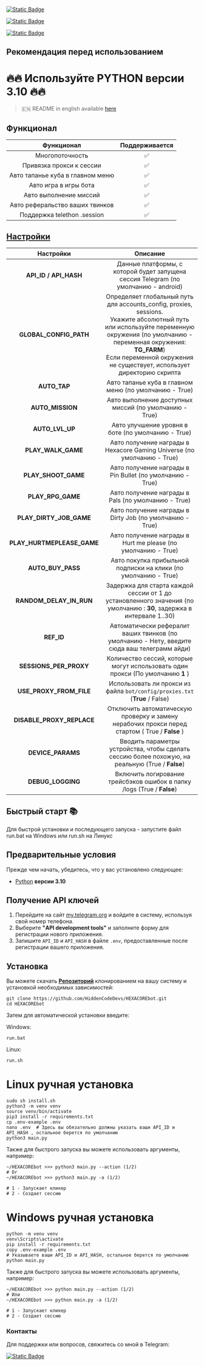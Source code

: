[![Static Badge](https://img.shields.io/badge/Телеграм-Наш_канал-Link?style=for-the-badge&logo=Telegram&logoColor=white&logoSize=auto&color=blue)](https://t.me/hidden_coding)

[![Static Badge](https://img.shields.io/badge/Телеграм-Наш_чат-Link?style=for-the-badge&logo=Telegram&logoColor=white&logoSize=auto&color=blue)](https://t.me/hidden_codding_chat)

[![Static Badge](https://img.shields.io/badge/Телеграм-Ссылка_на_бота-Link?style=for-the-badge&logo=Telegram&logoColor=white&logoSize=auto&color=blue)](https://t.me/HexacoinBot/wallet?startapp=737844465)

## Рекомендация перед использованием

# 🔥🔥 Используйте PYTHON версии 3.10 🔥🔥

> 🇪🇳 README in english available [here](README-EN)

## Функционал  
|            Функционал            | Поддерживается |
|:--------------------------------:|:--------------:|
|         Многопоточность          |       ✅        | 
|     Привязка прокси к сессии     |       ✅        | 
| Авто тапанье куба в главном меню |       ✅        |
|      Авто игра в игры бота       |       ✅        |
|      Авто выполнение миссий      |       ✅        |
| Авто реферальство ваших твинков  |       ✅        |
|   Поддержка telethon .session    |       ✅        |


## [Настройки](https://github.com/HiddenCodeDevs/HEXACOREbot/blob/main/.env-example/)
|         Настройки          |                                                                                                                              Описание                                                                                                                               |
|:--------------------------:|:-------------------------------------------------------------------------------------------------------------------------------------------------------------------------------------------------------------------------------------------------------------------:|
|   **API_ID / API_HASH**    |                                                                                         Данные платформы, с которой будет запущена сессия Telegram (по умолчанию - android)                                                                                         |
|   **GLOBAL_CONFIG_PATH**   | Определяет глобальный путь для accounts_config, proxies, sessions. <br/>Укажите абсолютный путь или используйте переменную окружения (по умолчанию - переменная окружения: **TG_FARM**)<br/> Если переменной окружения не существует, использует директорию скрипта |
|        **AUTO_TAP**        |                                                                                                       Авто тапанье куба в главном меню (по умолчанию - True)                                                                                                        |
|      **AUTO_MISSION**      |                                                                                                       Авто выполнение доступных миссий (по умолчанию - True)                                                                                                        |
|      **AUTO_LVL_UP**       |                                                                                                         Авто улучшение уровня в боте (по умолчанию - True)                                                                                                          |
|     **PLAY_WALK_GAME**     |                                                                                               Авто получение награды в Hexacore Gaming Universe (по умолчанию - True)                                                                                               |
|    **PLAY_SHOOT_GAME**     |                                                                                                      Авто получение награды в Pin Bullet (по умолчанию - True)                                                                                                      |
|     **PLAY_RPG_GAME**      |                                                                                                         Авто получение награды в Pals (по умолчанию - True)                                                                                                         |
|  **PLAY_DIRTY_JOB_GAME**   |                                                                                                      Авто получение награды в Dirty Job (по умолчанию - True)                                                                                                       |
| **PLAY_HURTMEPLEASE_GAME** |                                                                                                    Авто получение награды в Hurt me please (по умолчанию - True)                                                                                                    |
|     **AUTO_BUY_PASS**      |                                                                                                   Авто покупка прибыльной подписки на клики (по умолчанию - True)                                                                                                   |
|  **RANDOM_DELAY_IN_RUN**   |                                                                        Задержка для старта каждой сессии от 1 до установленного значения (по умолчанию : **30**, задержка в интервале 1..30)                                                                        |
|         **REF_ID**         |                                                                                    Автоматически рефералит ваших твинков (по умолчанию - Нету, введите сюда ваш телеграмм айди)                                                                                     |
|   **SESSIONS_PER_PROXY**   |                                                                                           Количество сессий, которые могут использовать один прокси (По умолчанию **1** )                                                                                           |
|  **USE_PROXY_FROM_FILE**   |                                                                                             Использовать ли прокси из файла `bot/config/proxies.txt` (**True** / False)                                                                                             |
| **DISABLE_PROXY_REPLACE**  |                                                                                   Отключить автоматическую проверку и замену нерабочих прокси перед стартом ( True / **False** )                                                                                    |
|     **DEVICE_PARAMS**      |                                                                                  Вводить параметры устройства, чтобы сделать сессию более похожую, на реальную  (True / **False**)                                                                                  |
|     **DEBUG_LOGGING**      |                                                                                               Включить логирование трейсбэков ошибок в папку /logs (True / **False**)                                                                                               |

## Быстрый старт 📚

Для быстрой установки и последующего запуска - запустите файл run.bat на Windows или run.sh на Линукс

## Предварительные условия
Прежде чем начать, убедитесь, что у вас установлено следующее:
- [Python](https://www.python.org/downloads/) **версии 3.10**

## Получение API ключей
1. Перейдите на сайт [my.telegram.org](https://my.telegram.org) и войдите в систему, используя свой номер телефона.
2. Выберите **"API development tools"** и заполните форму для регистрации нового приложения.
3. Запишите `API_ID` и `API_HASH` в файле `.env`, предоставленные после регистрации вашего приложения.

## Установка
Вы можете скачать [**Репозиторий**](https://github.com/HiddenCodeDevs/HEXACOREbot) клонированием на вашу систему и установкой необходимых зависимостей:
```shell
git clone https://github.com/HiddenCodeDevs/HEXACOREbot.git
cd HEXACOREbot
```

Затем для автоматической установки введите:

Windows:
```shell
run.bat
```

Linux:
```shell
run.sh
```

# Linux ручная установка
```shell
sudo sh install.sh
python3 -m venv venv
source venv/bin/activate
pip3 install -r requirements.txt
cp .env-example .env
nano .env  # Здесь вы обязательно должны указать ваши API_ID и API_HASH , остальное берется по умолчанию
python3 main.py
```

Также для быстрого запуска вы можете использовать аргументы, например:
```shell
~/HEXACOREbot >>> python3 main.py --action (1/2)
# Or
~/HEXACOREbot >>> python3 main.py -a (1/2)

# 1 - Запускает кликер
# 2 - Создает сессию
```


# Windows ручная установка
```shell
python -m venv venv
venv\Scripts\activate
pip install -r requirements.txt
copy .env-example .env
# Указываете ваши API_ID и API_HASH, остальное берется по умолчанию
python main.py
```

Также для быстрого запуска вы можете использовать аргументы, например:
```shell
~/HEXACOREbot >>> python main.py --action (1/2)
# Или
~/HEXACOREbot >>> python main.py -a (1/2)

# 1 - Запускает кликер
# 2 - Создает сессию
```




### Контакты

Для поддержки или вопросов, свяжитесь со мной в Telegram:

[![Static Badge](https://img.shields.io/badge/Телеграм-автор_бота-link?style=for-the-badge&logo=telegram&logoColor=white&logoSize=auto&color=blue)](https://t.me/ВАШЮЗЕРНЕЙМВТГ)

